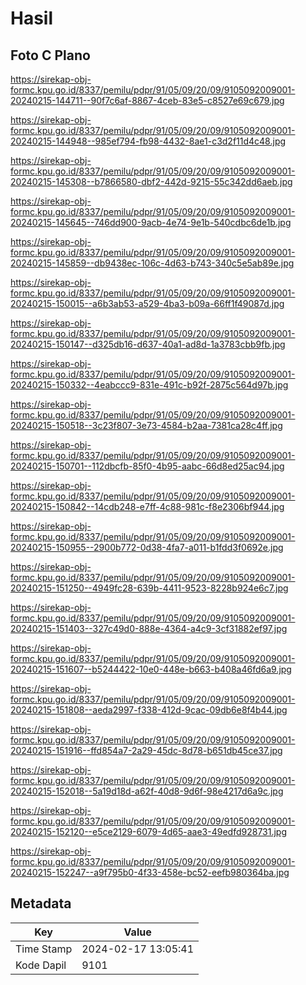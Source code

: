 # Hasil

## Foto C Plano

https://sirekap-obj-formc.kpu.go.id/8337/pemilu/pdpr/91/05/09/20/09/9105092009001-20240215-144711--90f7c6af-8867-4ceb-83e5-c8527e69c679.jpg

https://sirekap-obj-formc.kpu.go.id/8337/pemilu/pdpr/91/05/09/20/09/9105092009001-20240215-144948--985ef794-fb98-4432-8ae1-c3d2f11d4c48.jpg

https://sirekap-obj-formc.kpu.go.id/8337/pemilu/pdpr/91/05/09/20/09/9105092009001-20240215-145308--b7866580-dbf2-442d-9215-55c342dd6aeb.jpg

https://sirekap-obj-formc.kpu.go.id/8337/pemilu/pdpr/91/05/09/20/09/9105092009001-20240215-145645--746dd900-9acb-4e74-9e1b-540cdbc6de1b.jpg

https://sirekap-obj-formc.kpu.go.id/8337/pemilu/pdpr/91/05/09/20/09/9105092009001-20240215-145859--db9438ec-106c-4d63-b743-340c5e5ab89e.jpg

https://sirekap-obj-formc.kpu.go.id/8337/pemilu/pdpr/91/05/09/20/09/9105092009001-20240215-150015--a6b3ab53-a529-4ba3-b09a-66ff1f49087d.jpg

https://sirekap-obj-formc.kpu.go.id/8337/pemilu/pdpr/91/05/09/20/09/9105092009001-20240215-150147--d325db16-d637-40a1-ad8d-1a3783cbb9fb.jpg

https://sirekap-obj-formc.kpu.go.id/8337/pemilu/pdpr/91/05/09/20/09/9105092009001-20240215-150332--4eabccc9-831e-491c-b92f-2875c564d97b.jpg

https://sirekap-obj-formc.kpu.go.id/8337/pemilu/pdpr/91/05/09/20/09/9105092009001-20240215-150518--3c23f807-3e73-4584-b2aa-7381ca28c4ff.jpg

https://sirekap-obj-formc.kpu.go.id/8337/pemilu/pdpr/91/05/09/20/09/9105092009001-20240215-150701--112dbcfb-85f0-4b95-aabc-66d8ed25ac94.jpg

https://sirekap-obj-formc.kpu.go.id/8337/pemilu/pdpr/91/05/09/20/09/9105092009001-20240215-150842--14cdb248-e7ff-4c88-981c-f8e2306bf944.jpg

https://sirekap-obj-formc.kpu.go.id/8337/pemilu/pdpr/91/05/09/20/09/9105092009001-20240215-150955--2900b772-0d38-4fa7-a011-b1fdd3f0692e.jpg

https://sirekap-obj-formc.kpu.go.id/8337/pemilu/pdpr/91/05/09/20/09/9105092009001-20240215-151250--4949fc28-639b-4411-9523-8228b924e6c7.jpg

https://sirekap-obj-formc.kpu.go.id/8337/pemilu/pdpr/91/05/09/20/09/9105092009001-20240215-151403--327c49d0-888e-4364-a4c9-3cf31882ef97.jpg

https://sirekap-obj-formc.kpu.go.id/8337/pemilu/pdpr/91/05/09/20/09/9105092009001-20240215-151607--b5244422-10e0-448e-b663-b408a46fd6a9.jpg

https://sirekap-obj-formc.kpu.go.id/8337/pemilu/pdpr/91/05/09/20/09/9105092009001-20240215-151808--aeda2997-f338-412d-9cac-09db6e8f4b44.jpg

https://sirekap-obj-formc.kpu.go.id/8337/pemilu/pdpr/91/05/09/20/09/9105092009001-20240215-151916--ffd854a7-2a29-45dc-8d78-b651db45ce37.jpg

https://sirekap-obj-formc.kpu.go.id/8337/pemilu/pdpr/91/05/09/20/09/9105092009001-20240215-152018--5a19d18d-a62f-40d8-9d6f-98e4217d6a9c.jpg

https://sirekap-obj-formc.kpu.go.id/8337/pemilu/pdpr/91/05/09/20/09/9105092009001-20240215-152120--e5ce2129-6079-4d65-aae3-49edfd928731.jpg

https://sirekap-obj-formc.kpu.go.id/8337/pemilu/pdpr/91/05/09/20/09/9105092009001-20240215-152247--a9f795b0-4f33-458e-bc52-eefb980364ba.jpg


## Metadata

| Key        | Value               |
| ---------- | ------------------- |
| Time Stamp | 2024-02-17 13:05:41 |
| Kode Dapil | 9101                |



